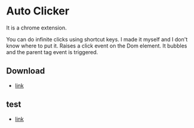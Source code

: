 # Auto Clicker
It is a chrome extension.

You can do infinite clicks using shortcut keys. I made it myself and I don't know where to put it.
Raises a click event on the Dom element. It bubbles and the parent tag event is triggered.
## Download
- [link](https://chrome.google.com/webstore/detail/auto-clicker/cpedeojecpbkcomgcolphimkjdnikbck?utm_source=chrome-ntp-icon)

## test
- [link](https://cookie.riimu.net/speed/)
